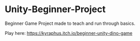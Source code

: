 # Unity-Beginner-Project
Beginner Game Project made to teach and run through basics. 



Play here: https://kyraphus.itch.io/beginner-unity-dino-game
